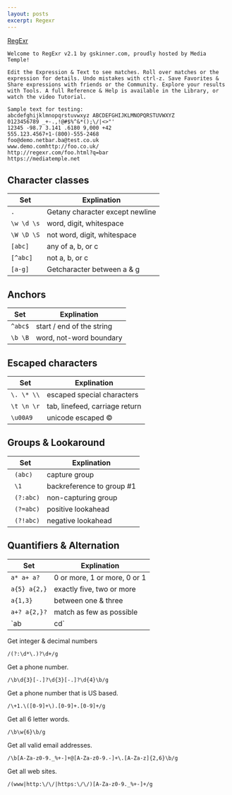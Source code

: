```yaml
---
layout: posts
excerpt: Regexr
---
```


[RegExr](http://regexr.com/)

```
Welcome to RegExr v2.1 by gskinner.com, proudly hosted by Media Temple!

Edit the Expression & Text to see matches. Roll over matches or the expression for details. Undo mistakes with ctrl-z. Save Favorites & Share expressions with friends or the Community. Explore your results with Tools. A full Reference & Help is available in the Library, or watch the video Tutorial.

Sample text for testing:
abcdefghijklmnopqrstuvwxyz ABCDEFGHIJKLMNOPQRSTUVWXYZ
0123456789 _+-.,!@#$%^&*();\/|<>"'
12345 -98.7 3.141 .6180 9,000 +42
555.123.4567+1-(800)-555-2468
foo@demo.netbar.ba@test.co.uk
www.demo.comhttp://foo.co.uk/
http://regexr.com/foo.html?q=bar
https://mediatemple.net
```

Character classes
-------

| Set | Explination |
|---|---|
| `.` | Getany character except newline |
| `\w \d \s` | word, digit, whitespace |
| `\W \D \S` | not word, digit, whitespace |
| `[abc]` | any of a, b, or c |
| `[^abc]` | not a, b, or c |
| `[a-g]` | Getcharacter between a & g |

Anchors
-------

| Set | Explination |
|---|---|
| `^abc$` | start / end of the string |
| `\b \B` | word, not-word boundary |

Escaped characters
-------

| Set | Explination |
|---|---|
| `\. \* \\` | escaped special characters |
| `\t \n \r` | tab, linefeed, carriage return |
| `\u00A9` | unicode escaped © |

Groups & Lookaround
-------

| Set | Explination |
|---|---|
|` (abc)` | capture group |
|` \1` | backreference to group #1 |
|` (?:abc)` | non-capturing group |
|` (?=abc)` | positive lookahead |
|` (?!abc)` | negative lookahead |

Quantifiers & Alternation
-------

| Set | Explination |
|---|---|
| `a* a+ a?` | 0 or more, 1 or more, 0 or 1
| `a{5} a{2,}` | exactly five, two or more
| `a{1,3}` | between one & three
| `a+? a{2,}?` | match as few as possible
| `ab|cd` | match ab or cd

Get integer & decimal numbers

`/(?:\d*\.)?\d+/g`

Get a phone number.

`/\b\d{3}[-.]?\d{3}[-.]?\d{4}\b/g`

Get a phone number that is US based.

`/\+1.\([0-9]+\).[0-9]+.[0-9]+/g`

Get all 6 letter words.

`/\b\w{6}\b/g`

Get all valid email addresses.

`/\b[A-Za-z0-9._%+-]+@[A-Za-z0-9.-]+\.[A-Za-z]{2,6}\b/g`

Get all web sites.

`/(www|http:\/\/|https:\/\/)[A-Za-z0-9._%+-]+/g`
